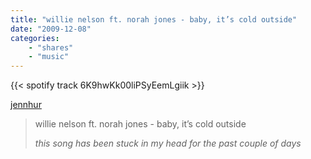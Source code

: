 ```yaml
---
title: "willie nelson ft. norah jones - baby, it’s cold outside"
date: "2009-12-08"
categories:
    - "shares"
    - "music"
---
```


{{< spotify track 6K9hwKk00liPSyEemLgiik >}}

[jennhur](http://jennhur.tumblr.com/post/259746311/willie-nelson-ft-norah-jones-baby-its-cold)

> willie nelson ft. norah jones - baby, it’s cold outside
>
> _this song has been stuck in my head for the past couple of days_
